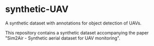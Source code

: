 # synthetic-UAV
A synthetic dataset with annotations for object detection of UAVs.

This repository contains a synthetic dataset accompanying the paper "Sim2Air - Synthetic aerial dataset for UAV monitoring".

